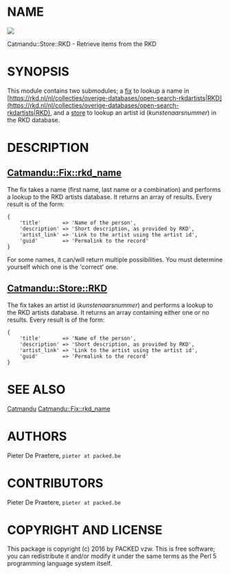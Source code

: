 # NAME

<div>
    <a href="https://travis-ci.org/PACKED-vzw/Catmandu-Store-RKD"><img src="https://travis-ci.org/PACKED-vzw/Catmandu-Store-RKD.svg?branch=master"></a>
</div>

Catmandu::Store::RKD - Retrieve items from the RKD

# SYNOPSIS

This module contains two submodules; a [fix](https://metacpan.org/pod/Catmandu::Fix::rkd_name) to lookup a name in 
[https://rkd.nl/nl/collecties/overige-databases/open-search-rkdartists|RKD](https://rkd.nl/nl/collecties/overige-databases/open-search-rkdartists|RKD), and a [store](https://metacpan.org/pod/Catmandu::Store::RKD) to 
lookup an artist id (_kunstenaarsnummer_) in the RKD database.

# DESCRIPTION

## [Catmandu::Fix::rkd\_name](https://metacpan.org/pod/Catmandu::Fix::rkd_name)

The fix takes a name (first name, last name or a combination) and performs a lookup to the RKD artists database. It 
returns an array of results. Every result is of the form:

    {
        'title'       => 'Name of the person',
        'description' => 'Short description, as provided by RKD',
        'artist_link' => 'Link to the artist using the artist id',
        'guid'        => 'Permalink to the record'
    }

For some names, it can/will return multiple possibilities. You must determine yourself which one is the 'correct' one.

## [Catmandu::Store::RKD](https://metacpan.org/pod/Catmandu::Store::RKD)

The fix takes an artist id (_kunstenaarsnummer_) and performs a lookup to the RKD artists database. It 
returns an array containing either one or no results.  Every result is of the form:

    {
        'title'       => 'Name of the person',
        'description' => 'Short description, as provided by RKD',
        'artist_link' => 'Link to the artist using the artist id',
        'guid'        => 'Permalink to the record'
    }

# SEE ALSO

[Catmandu](https://metacpan.org/pod/Catmandu)
[Catmandu::Fix::rkd\_name](https://metacpan.org/pod/Catmandu::Fix::rkd_name)

# AUTHORS

Pieter De Praetere, `pieter at packed.be`

# CONTRIBUTORS

Pieter De Praetere, `pieter at packed.be`

# COPYRIGHT AND LICENSE

This package is copyright (c) 2016 by PACKED vzw.
This is free software; you can redistribute it and/or modify it under the same terms as the Perl 5 programming language system itself.
